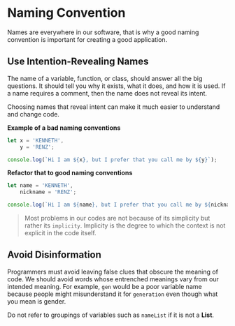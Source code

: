 # Naming Convention

Names are everywhere in our software, that is why a good naming convention is important for creating a good application.

## Use Intention-Revealing Names

The name of a variable, function, or class, should answer all the big questions. It should tell you why it exists, what it does, and how it is used. If a name requires a comment, then the name does not reveal its intent.

Choosing names that reveal intent can make it much easier to understand and change code.

**Example of a bad naming conventions**

```javascript
let x = 'KENNETH',
    y = 'RENZ';

console.log(`Hi I am ${x}, but I prefer that you call me by ${y}`);
```

**Refactor that to good naming conventions**

```javascript
let name = 'KENNETH',
    nickname = 'RENZ';

console.log(`Hi I am ${name}, but I prefer that you call me by ${nickname}`);
```

> Most problems in our codes are not because of its simplicity but rather its `implicity`. Implicity is the degree to which the context is not explicit in the code itself.

## Avoid Disinformation

Programmers must avoid leaving false clues that obscure the meaning of code. We should avoid words whose entrenched meanings vary from our intended meaning. For example, `gen` would be a poor variable name because people might misunderstand it for `generation` even though what you mean is gender.

Do not refer to groupings of variables such as `nameList` if it is not a **List**.
